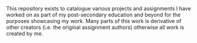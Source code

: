 This repository exists to catalogue various projects and assignments I have worked on as part of my post-secondary education and beyond for the purposes showcasing my work.
Many parts of this work is derivative of other creators (i.e. the original assignment authors) otherwise all work is created by me.
